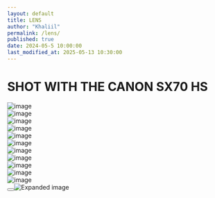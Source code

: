 ```yaml
---
layout: default
title: LENS
author: "Khaliil"
permalink: /lens/
published: true
date: 2024-05-5 10:00:00
last_modified_at: 2025-05-13 10:30:00
---
```


<div class="dh2ll__content">
<h1>SHOT WITH THE CANON SX70 HS</h1>
<div class="dh2ll__gallery">
<div class="sx70__container"><img src="https://pub-7302578c362b4844b5ef4d1fcdc92c80.r2.dev/IMG_0249.jpeg" loading="lazy" decoding="async" alt="image" class="sx70__image"></div>
<div class="sx70__container"><img src="https://pub-7302578c362b4844b5ef4d1fcdc92c80.r2.dev/IMG_0244.jpeg" loading="lazy" decoding="async" alt="image" class="sx70__image"></div>
<div class="sx70__container"><img src="https://pub-7302578c362b4844b5ef4d1fcdc92c80.r2.dev/IMG_0180.jpeg" loading="lazy" decoding="async" alt="image" class="sx70__image"></div>
<div class="sx70__container"><img src="https://pub-7302578c362b4844b5ef4d1fcdc92c80.r2.dev/IMG_0178.jpeg" loading="lazy" decoding="async" alt="image" class="sx70__image"></div>
<div class="sx70__container"><img src="https://pub-7302578c362b4844b5ef4d1fcdc92c80.r2.dev/IMG_0134.jpeg" loading="lazy" decoding="async" alt="image" class="sx70__image"></div>
<div class="sx70__container"><img src="https://pub-7302578c362b4844b5ef4d1fcdc92c80.r2.dev/IMG_0133.jpeg" loading="lazy" decoding="async" alt="image" class="sx70__image"></div>
<div class="sx70__container"><img src="https://pub-7302578c362b4844b5ef4d1fcdc92c80.r2.dev/IMG_0131.jpeg" loading="lazy" decoding="async" alt="image" class="sx70__image"></div>
<div class="sx70__container"><img src="https://pub-7302578c362b4844b5ef4d1fcdc92c80.r2.dev/IMG_0129.jpeg" loading="lazy" decoding="async" alt="image" class="sx70__image"></div>
<div class="sx70__container"><img src="https://pub-7302578c362b4844b5ef4d1fcdc92c80.r2.dev/IMG_0128.jpeg" loading="lazy" decoding="async" alt="image" class="sx70__image"></div>
<div class="sx70__container"><img src="https://pub-7302578c362b4844b5ef4d1fcdc92c80.r2.dev/IMG_0110.jpeg" loading="lazy" decoding="async" alt="image" class="sx70__image"></div>
<div class="sx70__container"><img src="https://pub-7302578c362b4844b5ef4d1fcdc92c80.r2.dev/IMG_0101.jpeg" loading="lazy" decoding="async" alt="image" class="sx70__image"></div>
</div>
</div>
<div class="image-overlay" id="imageOverlay"><button title="Close overlay" type="button" tabindex="0" style="touch-action: manipulation;" aria-label="Close" class="close-btn"><svg viewBox="0 0 24 24" fill="CurrentColor"><path d="M18.3 5.71a1 1 0 0 0-1.42 0L12 10.59 7.11 5.7A1 1 0 0 0 5.7 7.11L10.59 12l-4.89 4.89a1 1 0 1 0 1.41 1.41L12 13.41l4.89 4.89a1 1 0 0 0 1.41-1.41L13.41 12l4.89-4.89a1 1 0 0 0 0-1.4z"/></svg></button><img id="overlayImage" src="" alt="Expanded image"></div>

<script defer>
  const containers = document.querySelectorAll('.sx70__container');
  const overlay = document.getElementById('imageOverlay');
  const overlayImage = document.getElementById('overlayImage');
  const closeBtn = document.querySelector('.close-btn');

  containers.forEach(container => {
    container.addEventListener('click', () => {
      const img = container.querySelector('img');
      if (img) {
        overlayImage.src = img.src;
        overlay.style.display = 'flex';
        document.body.style.overflow = 'hidden';
      }
    });
  });

  closeBtn.addEventListener('click', () => {
  overlay.style.display = 'none';
  overlayImage.src = '';
  document.body.style.overflow = '';
});
</script>